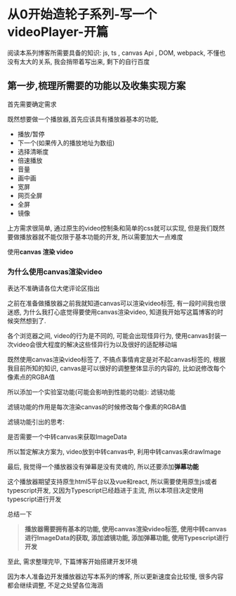 # 从0开始造轮子系列-写一个videoPlayer-开篇

阅读本系列博客所需要具备的知识: js, ts , canvas Api , DOM, webpack, 不懂也没有太大的关系, 我会捎带着写出来, 剩下的自行百度

## 第一步,梳理所需要的功能以及收集实现方案

首先需要确定需求

既然想要做一个播放器,首先应该具有播放器基本的功能,

- 播放/暂停
- 下一个(如果传入的播放地址为数组)
- 选择清晰度
- 倍速播放
- 音量
- 画中画
- 宽屏
- 网页全屏
- 全屏
- 镜像

上方需求很简单, 通过原生的video控制条和简单的css就可以实现, 但是我们既然要做播放器就不能仅限于基本功能的开发, 所以需要加大一点难度

使用**canvas 渲染 video**

### 为什么使用canvas渲染video

表达不准确请各位大佬评论区指出

之前在准备做播放器之前我就知道canvas可以渲染video标签, 有一段时间我也很迷惑, 为什么我打心底觉得要使用canvas渲染video, 知道我开始写这篇博客的时候突然想到了.

各个浏览器之间, video的行为是不同的, 可能会出现怪异行为, 使用canvas封装一次video会很大程度的解决这些怪异行为以及很好的适配移动端

既然使用canvas渲染video标签了, 不搞点事情肯定是对不起canvas标签的, 根据我目前所知的知识, canvas是可以很好的调整整体显示的内容的, 比如说修改每个像素点的RGBA值

  所以添加一个实验室功能(可能会影响到性能的功能): 滤镜功能

  滤镜功能的作用是每次渲染canvas的时候修改每个像素的RGBA值

滤镜功能引出的思考: 

  是否需要一个中转canvas来获取ImageData

所以暂定解决方案为, video放到中转canvas中, 利用中转canvas来drawImage

最后, 我觉得一个播放器没有弹幕是没有灵魂的, 所以还要添加**弹幕功能**

这个播放器期望支持原生html5平台以及vue和react, 所以需要使用原生js或者typescript开发, 又因为Typescript已经趋进于主流, 所以本项目决定使用typescript进行开发

总结一下

>  **播放器需要拥有基本的功能, 使用canvas渲染video标签, 使用中转canvas进行ImageData的获取, 添加滤镜功能, 添加弹幕功能, 使用Typescript进行开发**

  至此, 需求整理完毕, 下篇博客开始搭建开发环境

  因为本人准备边开发播放器边写本系列的博客, 所以更新速度会比较慢, 很多内容都会继续调整, 不足之处望各位海涵